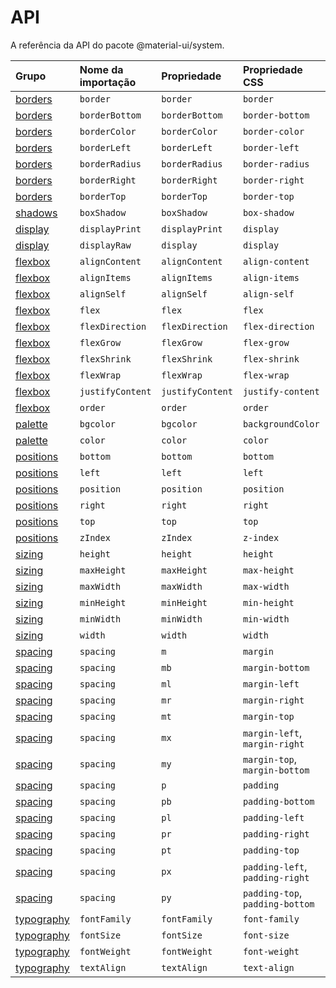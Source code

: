 # API

<p class="description">A referência da API do pacote @material-ui/system.</p>

| Grupo                             | Nome da importação | Propriedade      | Propriedade CSS                 | Chave do tema                                                    |
|:--------------------------------- |:------------------ |:---------------- |:------------------------------- |:---------------------------------------------------------------- |
| [borders](/system/borders/)       | `border`           | `border`         | `border`                        | `borders`                                                        |
| [borders](/system/borders/)       | `borderBottom`     | `borderBottom`   | `border-bottom`                 | `borders`                                                        |
| [borders](/system/borders/)       | `borderColor`      | `borderColor`    | `border-color`                  | [`palette`](/customization/default-theme/?expend-path=$.palette) |
| [borders](/system/borders/)       | `borderLeft`       | `borderLeft`     | `border-left`                   | `borders`                                                        |
| [borders](/system/borders/)       | `borderRadius`     | `borderRadius`   | `border-radius`                 | [`shape`](/system/borders/)                                      |
| [borders](/system/borders/)       | `borderRight`      | `borderRight`    | `border-right`                  | `borders`                                                        |
| [borders](/system/borders/)       | `borderTop`        | `borderTop`      | `border-top`                    | `borders`                                                        |
| [shadows](/system/shadows/)       | `boxShadow`        | `boxShadow`      | `box-shadow`                    | `shadows`                                                        |
| [display](/system/display/)       | `displayPrint`     | `displayPrint`   | `display`                       | none                                                             |
| [display](/system/display/)       | `displayRaw`       | `display`        | `display`                       | none                                                             |
| [flexbox](/system/flexbox/)       | `alignContent`     | `alignContent`   | `align-content`                 | none                                                             |
| [flexbox](/system/flexbox/)       | `alignItems`       | `alignItems`     | `align-items`                   | none                                                             |
| [flexbox](/system/flexbox/)       | `alignSelf`        | `alignSelf`      | `align-self`                    | none                                                             |
| [flexbox](/system/flexbox/)       | `flex`             | `flex`           | `flex`                          | none                                                             |
| [flexbox](/system/flexbox/)       | `flexDirection`    | `flexDirection`  | `flex-direction`                | none                                                             |
| [flexbox](/system/flexbox/)       | `flexGrow`         | `flexGrow`       | `flex-grow`                     | none                                                             |
| [flexbox](/system/flexbox/)       | `flexShrink`       | `flexShrink`     | `flex-shrink`                   | none                                                             |
| [flexbox](/system/flexbox/)       | `flexWrap`         | `flexWrap`       | `flex-wrap`                     | none                                                             |
| [flexbox](/system/flexbox/)       | `justifyContent`   | `justifyContent` | `justify-content`               | none                                                             |
| [flexbox](/system/flexbox/)       | `order`            | `order`          | `order`                         | none                                                             |
| [palette](/system/palette/)       | `bgcolor`          | `bgcolor`        | `backgroundColor`               | [`palette`](/customization/default-theme/?expend-path=$.palette) |
| [palette](/system/palette/)       | `color`            | `color`          | `color`                         | [`palette`](/customization/default-theme/?expend-path=$.palette) |
| [positions](/system/positions/)   | `bottom`           | `bottom`         | `bottom`                        | none                                                             |
| [positions](/system/positions/)   | `left`             | `left`           | `left`                          | none                                                             |
| [positions](/system/positions/)   | `position`         | `position`       | `position`                      | none                                                             |
| [positions](/system/positions/)   | `right`            | `right`          | `right`                         | none                                                             |
| [positions](/system/positions/)   | `top`              | `top`            | `top`                           | none                                                             |
| [positions](/system/positions/)   | `zIndex`           | `zIndex`         | `z-index`                       | [`zIndex`](/customization/default-theme/?expend-path=$.zIndex)   |
| [sizing](/system/sizing/)         | `height`           | `height`         | `height`                        | none                                                             |
| [sizing](/system/sizing/)         | `maxHeight`        | `maxHeight`      | `max-height`                    | none                                                             |
| [sizing](/system/sizing/)         | `maxWidth`         | `maxWidth`       | `max-width`                     | none                                                             |
| [sizing](/system/sizing/)         | `minHeight`        | `minHeight`      | `min-height`                    | none                                                             |
| [sizing](/system/sizing/)         | `minWidth`         | `minWidth`       | `min-width`                     | none                                                             |
| [sizing](/system/sizing/)         | `width`            | `width`          | `width`                         | none                                                             |
| [spacing](/system/spacing/)       | `spacing`          | `m`              | `margin`                        | [`spacing`](/customization/default-theme/?expend-path=$.spacing) |
| [spacing](/system/spacing/)       | `spacing`          | `mb`             | `margin-bottom`                 | [`spacing`](/customization/default-theme/?expend-path=$.spacing) |
| [spacing](/system/spacing/)       | `spacing`          | `ml`             | `margin-left`                   | [`spacing`](/customization/default-theme/?expend-path=$.spacing) |
| [spacing](/system/spacing/)       | `spacing`          | `mr`             | `margin-right`                  | [`spacing`](/customization/default-theme/?expend-path=$.spacing) |
| [spacing](/system/spacing/)       | `spacing`          | `mt`             | `margin-top`                    | [`spacing`](/customization/default-theme/?expend-path=$.spacing) |
| [spacing](/system/spacing/)       | `spacing`          | `mx`             | `margin-left`, `margin-right`   | [`spacing`](/customization/default-theme/?expend-path=$.spacing) |
| [spacing](/system/spacing/)       | `spacing`          | `my`             | `margin-top`, `margin-bottom`   | [`spacing`](/customization/default-theme/?expend-path=$.spacing) |
| [spacing](/system/spacing/)       | `spacing`          | `p`              | `padding`                       | [`spacing`](/customization/default-theme/?expend-path=$.spacing) |
| [spacing](/system/spacing/)       | `spacing`          | `pb`             | `padding-bottom`                | [`spacing`](/customization/default-theme/?expend-path=$.spacing) |
| [spacing](/system/spacing/)       | `spacing`          | `pl`             | `padding-left`                  | [`spacing`](/customization/default-theme/?expend-path=$.spacing) |
| [spacing](/system/spacing/)       | `spacing`          | `pr`             | `padding-right`                 | [`spacing`](/customization/default-theme/?expend-path=$.spacing) |
| [spacing](/system/spacing/)       | `spacing`          | `pt`             | `padding-top`                   | [`spacing`](/customization/default-theme/?expend-path=$.spacing) |
| [spacing](/system/spacing/)       | `spacing`          | `px`             | `padding-left`, `padding-right` | [`spacing`](/customization/default-theme/?expend-path=$.spacing) |
| [spacing](/system/spacing/)       | `spacing`          | `py`             | `padding-top`, `padding-bottom` | [`spacing`](/customization/default-theme/?expend-path=$.spacing) |
| [typography](/system/typography/) | `fontFamily`       | `fontFamily`     | `font-family`                   | [`typography`](/system/typography/)                              |
| [typography](/system/typography/) | `fontSize`         | `fontSize`       | `font-size`                     | [`typography`](/system/typography/)                              |
| [typography](/system/typography/) | `fontWeight`       | `fontWeight`     | `font-weight`                   | [`typography`](/system/typography/)                              |
| [typography](/system/typography/) | `textAlign`        | `textAlign`      | `text-align`                    | none                                                             |